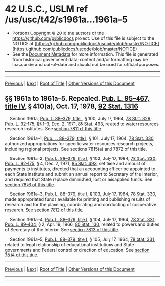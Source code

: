 ---
---

# 42 U.S.C., USLM ref /us/usc/t42/s1961a...1961a–5

* Portions Copyright © 2016 the authors of the https://github.com/publicdocs project.
  Use of this file is subject to the NOTICE at [https://github.com/publicdocs/uscode/blob/master/NOTICE](https://github.com/publicdocs/uscode/blob/master/NOTICE)
* See the [Document Metadata](././../../../../..//README.md) for more information.
  This file is generated from historical government data; content and/or formatting may be inaccurate and out-of-date and should not be used for official purposes.

----------
----------

[Previous](./../../../../..//us/usc/t42/ch19A/schI/m__us_usc_t42_ch19A_schI.md) | [Next](./../../../../..//us/usc/t42/ch19A/schII/m__us_usc_t42_ch19A_schII.md) | [Root of Title](./../../../../../) | [Other Versions of this Document](https://publicdocs.github.io/go/links?ns=uslm&ref=%2Fus%2Fusc%2Ft42%2Fs1961a...1961a%E2%80%935)

## §§ 1961a to 1961a–5. Repealed. [Pub. L. 95–467, title IV][/us/pl/95/467/tIV], § 410(a), Oct. 17, 1978, [92 Stat. 1316][/us/stat/92/1316]

    Section 1961a, [Pub. L. 88–379, title I][/us/pl/88/379/tI], § 100, July 17, 1964, [78 Stat. 329][/us/stat/78/329]; [Pub. L. 92–175][/us/pl/92/175], §§ 1–3, Dec. 2, 1971, [85 Stat. 493][/us/stat/85/493], related to water resources research institutes. See [section 7811 of this title][/us/usc/t42/s7811].

    Section 1961a–1, [Pub. L. 88–379, title I][/us/pl/88/379/tI], § 101, July 17, 1964, [78 Stat. 330][/us/stat/78/330], authorized appropriations for specific water resources research projects, including regional projects. See sections 7815(a) and 7872 of this title.

    Section 1961a–2, [Pub. L. 88–379, title I][/us/pl/88/379/tI], § 102, July 17, 1964, [78 Stat. 330][/us/stat/78/330]; [Pub. L. 92–175][/us/pl/92/175], § 4, Dec. 2, 1971, [85 Stat. 493][/us/stat/85/493], set time and amount of payments to institutes, directed that an accounting officer be appointed to each State institute and submit an annual report to Secretary of the Interior, and required that State replace diminished, lost or misapplied funds. See [section 7876 of this title][/us/usc/t42/s7876].

    Section 1961a–3, [Pub. L. 88–379, title I][/us/pl/88/379/tI], § 103, July 17, 1964, [78 Stat. 330][/us/stat/78/330], made appropriated funds available for printing and publishing results of research and for the planning, coordinating and conducting of cooperative research. See [section 7812 of this title][/us/usc/t42/s7812].

    Section 1961a–4, [Pub. L. 88–379, title I][/us/pl/88/379/tI], § 104, July 17, 1964, [78 Stat. 331][/us/stat/78/331]; [Pub. L. 89–404][/us/pl/89/404], § 2, Apr. 19, 1966, [80 Stat. 130][/us/stat/80/130], related to powers and duties of Secretary of the Interior. See [section 7813 of this title][/us/usc/t42/s7813].

    Section 1961a–5, [Pub. L. 88–379, title I][/us/pl/88/379/tI], § 105, July 17, 1964, [78 Stat. 331][/us/stat/78/331], related to legal relationship of educational institutions and State governments and Federal control or direction of education. See [section 7814 of this title][/us/usc/t42/s7814].

----------

[Previous](./../../../../..//us/usc/t42/ch19A/schI/m__us_usc_t42_ch19A_schI.md) | [Next](./../../../../..//us/usc/t42/ch19A/schII/m__us_usc_t42_ch19A_schII.md) | [Root of Title](./../../../../../) | [Other Versions of this Document](https://publicdocs.github.io/go/links?ns=uslm&ref=%2Fus%2Fusc%2Ft42%2Fs1961a...1961a%E2%80%935)

----------
----------

[/us/pl/95/467/tIV]: https://publicdocs.github.io/go/links?ns=uslm&ref=%2Fus%2Fpl%2F95%2F467%2FtIV
[/us/stat/92/1316]: https://publicdocs.github.io/go/links?ns=uslm&ref=%2Fus%2Fstat%2F92%2F1316
[/us/pl/88/379/tI]: https://publicdocs.github.io/go/links?ns=uslm&ref=%2Fus%2Fpl%2F88%2F379%2FtI
[/us/stat/78/329]: https://publicdocs.github.io/go/links?ns=uslm&ref=%2Fus%2Fstat%2F78%2F329
[/us/pl/92/175]: https://publicdocs.github.io/go/links?ns=uslm&ref=%2Fus%2Fpl%2F92%2F175
[/us/stat/85/493]: https://publicdocs.github.io/go/links?ns=uslm&ref=%2Fus%2Fstat%2F85%2F493
[/us/usc/t42/s7811]: https://publicdocs.github.io/go/links?ns=uslm&ref=%2Fus%2Fusc%2Ft42%2Fs7811
[/us/pl/88/379/tI]: https://publicdocs.github.io/go/links?ns=uslm&ref=%2Fus%2Fpl%2F88%2F379%2FtI
[/us/stat/78/330]: https://publicdocs.github.io/go/links?ns=uslm&ref=%2Fus%2Fstat%2F78%2F330
[/us/pl/88/379/tI]: https://publicdocs.github.io/go/links?ns=uslm&ref=%2Fus%2Fpl%2F88%2F379%2FtI
[/us/stat/78/330]: https://publicdocs.github.io/go/links?ns=uslm&ref=%2Fus%2Fstat%2F78%2F330
[/us/pl/92/175]: https://publicdocs.github.io/go/links?ns=uslm&ref=%2Fus%2Fpl%2F92%2F175
[/us/stat/85/493]: https://publicdocs.github.io/go/links?ns=uslm&ref=%2Fus%2Fstat%2F85%2F493
[/us/usc/t42/s7876]: https://publicdocs.github.io/go/links?ns=uslm&ref=%2Fus%2Fusc%2Ft42%2Fs7876
[/us/pl/88/379/tI]: https://publicdocs.github.io/go/links?ns=uslm&ref=%2Fus%2Fpl%2F88%2F379%2FtI
[/us/stat/78/330]: https://publicdocs.github.io/go/links?ns=uslm&ref=%2Fus%2Fstat%2F78%2F330
[/us/usc/t42/s7812]: https://publicdocs.github.io/go/links?ns=uslm&ref=%2Fus%2Fusc%2Ft42%2Fs7812
[/us/pl/88/379/tI]: https://publicdocs.github.io/go/links?ns=uslm&ref=%2Fus%2Fpl%2F88%2F379%2FtI
[/us/stat/78/331]: https://publicdocs.github.io/go/links?ns=uslm&ref=%2Fus%2Fstat%2F78%2F331
[/us/pl/89/404]: https://publicdocs.github.io/go/links?ns=uslm&ref=%2Fus%2Fpl%2F89%2F404
[/us/stat/80/130]: https://publicdocs.github.io/go/links?ns=uslm&ref=%2Fus%2Fstat%2F80%2F130
[/us/usc/t42/s7813]: https://publicdocs.github.io/go/links?ns=uslm&ref=%2Fus%2Fusc%2Ft42%2Fs7813
[/us/pl/88/379/tI]: https://publicdocs.github.io/go/links?ns=uslm&ref=%2Fus%2Fpl%2F88%2F379%2FtI
[/us/stat/78/331]: https://publicdocs.github.io/go/links?ns=uslm&ref=%2Fus%2Fstat%2F78%2F331
[/us/usc/t42/s7814]: https://publicdocs.github.io/go/links?ns=uslm&ref=%2Fus%2Fusc%2Ft42%2Fs7814


